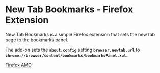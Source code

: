 # New Tab Bookmarks - Firefox Extension

New Tab Bookmarks is a simple Firefox extension that sets the new tab page to the bookmarks panel.

The add-on sets the **`about:config`** setting **`browser.newtab.url`** to **`chrome://browser/content/bookmarks/bookmarksPanel.xul`**.

[Firefox AMO](https://addons.mozilla.org/en-US/firefox/addon/new-tab-bookmarks/)